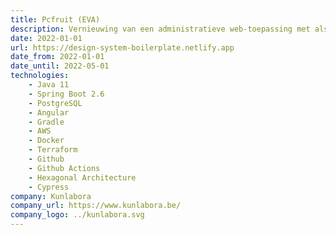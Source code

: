 ```yaml
---
title: Pcfruit (EVA)
description: Vernieuwing van een administratieve web-toepassing met als doel het dagelijkse werk van fruittelers een pak eenvoudiger te maken (plannen van opdrachten, berekenen van hoeveelheid te gebruiken product, trekken van rapporten, ...).
date: 2022-01-01
url: https://design-system-boilerplate.netlify.app
date_from: 2022-01-01
date_until: 2022-05-01
technologies:
    - Java 11
    - Spring Boot 2.6
    - PostgreSQL
    - Angular
    - Gradle
    - AWS
    - Docker
    - Terraform
    - Github
    - Github Actions
    - Hexagonal Architecture
    - Cypress
company: Kunlabora
company_url: https://www.kunlabora.be/
company_logo: ../kunlabora.svg
---
```

